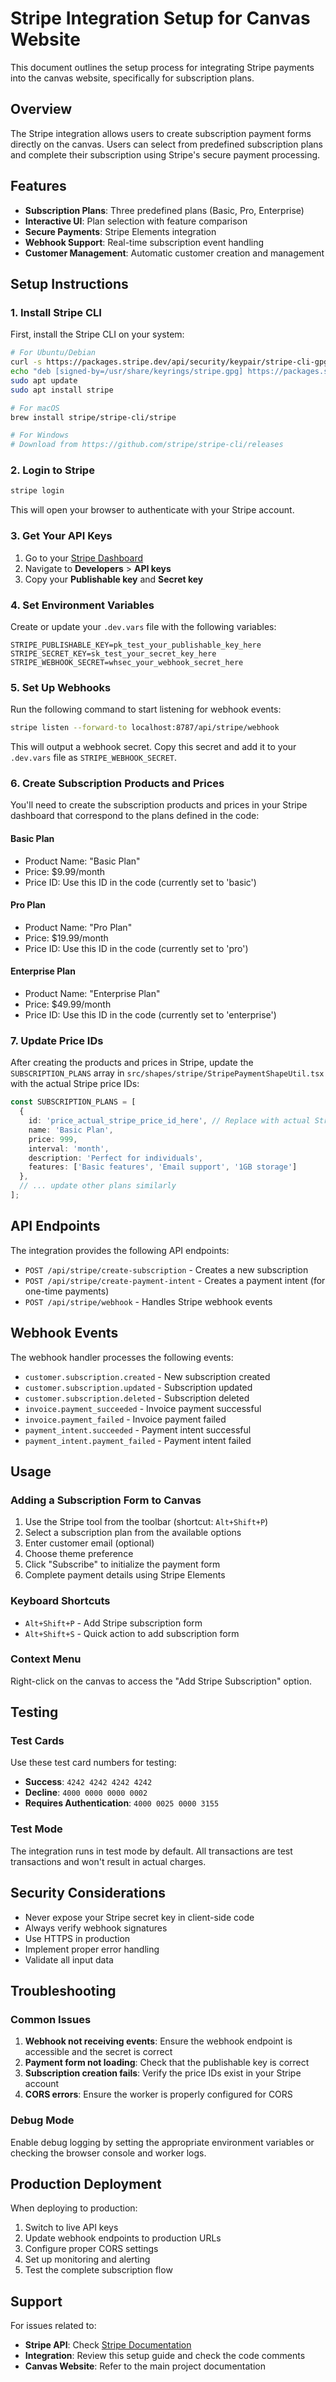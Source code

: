 # Stripe Integration Setup for Canvas Website

This document outlines the setup process for integrating Stripe payments into the canvas website, specifically for subscription plans.

## Overview

The Stripe integration allows users to create subscription payment forms directly on the canvas. Users can select from predefined subscription plans and complete their subscription using Stripe's secure payment processing.

## Features

- **Subscription Plans**: Three predefined plans (Basic, Pro, Enterprise)
- **Interactive UI**: Plan selection with feature comparison
- **Secure Payments**: Stripe Elements integration
- **Webhook Support**: Real-time subscription event handling
- **Customer Management**: Automatic customer creation and management

## Setup Instructions

### 1. Install Stripe CLI

First, install the Stripe CLI on your system:

```bash
# For Ubuntu/Debian
curl -s https://packages.stripe.dev/api/security/keypair/stripe-cli-gpg/public | gpg --dearmor | sudo tee /usr/share/keyrings/stripe.gpg
echo "deb [signed-by=/usr/share/keyrings/stripe.gpg] https://packages.stripe.dev/stripe-cli-debian-local stable main" | sudo tee -a /etc/apt/sources.list.d/stripe.list
sudo apt update
sudo apt install stripe

# For macOS
brew install stripe/stripe-cli/stripe

# For Windows
# Download from https://github.com/stripe/stripe-cli/releases
```

### 2. Login to Stripe

```bash
stripe login
```

This will open your browser to authenticate with your Stripe account.

### 3. Get Your API Keys

1. Go to your [Stripe Dashboard](https://dashboard.stripe.com/)
2. Navigate to **Developers** > **API keys**
3. Copy your **Publishable key** and **Secret key**

### 4. Set Environment Variables

Create or update your `.dev.vars` file with the following variables:

```env
STRIPE_PUBLISHABLE_KEY=pk_test_your_publishable_key_here
STRIPE_SECRET_KEY=sk_test_your_secret_key_here
STRIPE_WEBHOOK_SECRET=whsec_your_webhook_secret_here
```

### 5. Set Up Webhooks

Run the following command to start listening for webhook events:

```bash
stripe listen --forward-to localhost:8787/api/stripe/webhook
```

This will output a webhook secret. Copy this secret and add it to your `.dev.vars` file as `STRIPE_WEBHOOK_SECRET`.

### 6. Create Subscription Products and Prices

You'll need to create the subscription products and prices in your Stripe dashboard that correspond to the plans defined in the code:

#### Basic Plan
- Product Name: "Basic Plan"
- Price: $9.99/month
- Price ID: Use this ID in the code (currently set to 'basic')

#### Pro Plan
- Product Name: "Pro Plan" 
- Price: $19.99/month
- Price ID: Use this ID in the code (currently set to 'pro')

#### Enterprise Plan
- Product Name: "Enterprise Plan"
- Price: $49.99/month
- Price ID: Use this ID in the code (currently set to 'enterprise')

### 7. Update Price IDs

After creating the products and prices in Stripe, update the `SUBSCRIPTION_PLANS` array in `src/shapes/stripe/StripePaymentShapeUtil.tsx` with the actual Stripe price IDs:

```typescript
const SUBSCRIPTION_PLANS = [
  {
    id: 'price_actual_stripe_price_id_here', // Replace with actual Stripe price ID
    name: 'Basic Plan',
    price: 999,
    interval: 'month',
    description: 'Perfect for individuals',
    features: ['Basic features', 'Email support', '1GB storage']
  },
  // ... update other plans similarly
];
```

## API Endpoints

The integration provides the following API endpoints:

- `POST /api/stripe/create-subscription` - Creates a new subscription
- `POST /api/stripe/create-payment-intent` - Creates a payment intent (for one-time payments)
- `POST /api/stripe/webhook` - Handles Stripe webhook events

## Webhook Events

The webhook handler processes the following events:

- `customer.subscription.created` - New subscription created
- `customer.subscription.updated` - Subscription updated
- `customer.subscription.deleted` - Subscription deleted
- `invoice.payment_succeeded` - Invoice payment successful
- `invoice.payment_failed` - Invoice payment failed
- `payment_intent.succeeded` - Payment intent successful
- `payment_intent.payment_failed` - Payment intent failed

## Usage

### Adding a Subscription Form to Canvas

1. Use the Stripe tool from the toolbar (shortcut: `Alt+Shift+P`)
2. Select a subscription plan from the available options
3. Enter customer email (optional)
4. Choose theme preference
5. Click "Subscribe" to initialize the payment form
6. Complete payment details using Stripe Elements

### Keyboard Shortcuts

- `Alt+Shift+P` - Add Stripe subscription form
- `Alt+Shift+S` - Quick action to add subscription form

### Context Menu

Right-click on the canvas to access the "Add Stripe Subscription" option.

## Testing

### Test Cards

Use these test card numbers for testing:

- **Success**: `4242 4242 4242 4242`
- **Decline**: `4000 0000 0000 0002`
- **Requires Authentication**: `4000 0025 0000 3155`

### Test Mode

The integration runs in test mode by default. All transactions are test transactions and won't result in actual charges.

## Security Considerations

- Never expose your Stripe secret key in client-side code
- Always verify webhook signatures
- Use HTTPS in production
- Implement proper error handling
- Validate all input data

## Troubleshooting

### Common Issues

1. **Webhook not receiving events**: Ensure the webhook endpoint is accessible and the secret is correct
2. **Payment form not loading**: Check that the publishable key is correct
3. **Subscription creation fails**: Verify the price IDs exist in your Stripe account
4. **CORS errors**: Ensure the worker is properly configured for CORS

### Debug Mode

Enable debug logging by setting the appropriate environment variables or checking the browser console and worker logs.

## Production Deployment

When deploying to production:

1. Switch to live API keys
2. Update webhook endpoints to production URLs
3. Configure proper CORS settings
4. Set up monitoring and alerting
5. Test the complete subscription flow

## Support

For issues related to:
- **Stripe API**: Check [Stripe Documentation](https://stripe.com/docs)
- **Integration**: Review this setup guide and check the code comments
- **Canvas Website**: Refer to the main project documentation 